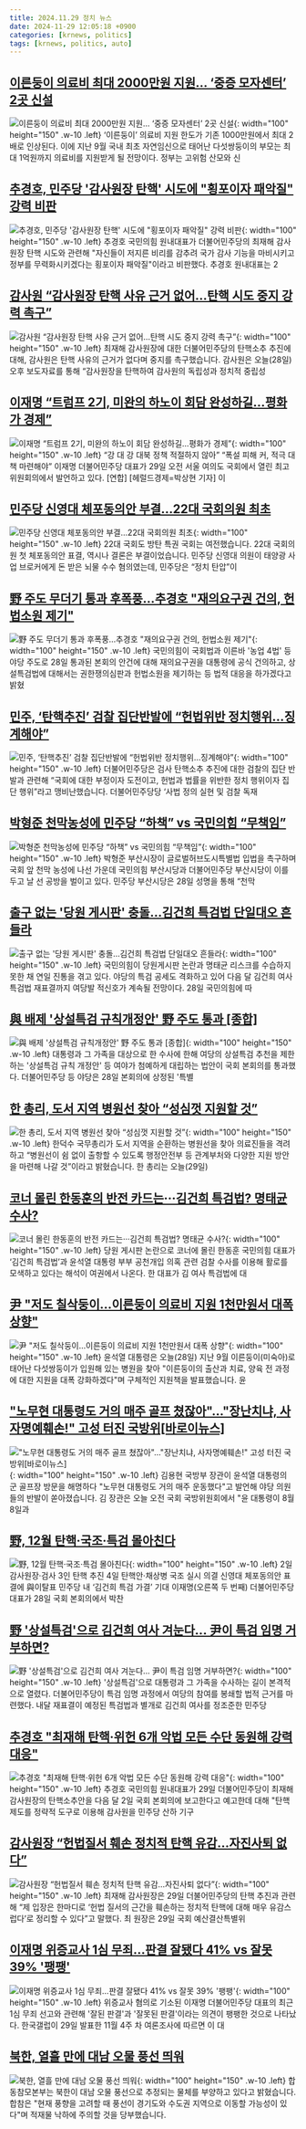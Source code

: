 ```yaml
---
title: 2024.11.29 정치 뉴스
date: 2024-11-29 12:05:18 +0900
categories: [krnews, politics]
tags: [krnews, politics, auto]
---
```

## [이른둥이 의료비 최대 2000만원 지원… ‘중증 모자센터’ 2곳 신설](https://n.news.naver.com/mnews/article/081/0003499200)

![이른둥이 의료비 최대 2000만원 지원… ‘중증 모자센터’ 2곳 신설](https://mimgnews.pstatic.net/image/origin/081/2024/11/29/3499200.jpg?type=nf220_150){: width="100" height="150" .w-10 .left}
‘이른둥이’ 의료비 지원 한도가 기존 1000만원에서 최대 2배로 인상된다. 이에 지난 9월 국내 최초 자연임신으로 태어난 다섯쌍둥이의 부모는 최대 1억원까지 의료비를 지원받게 될 전망이다. 정부는 고위험 산모와 신

## [추경호, 민주당 '감사원장 탄핵' 시도에 "횡포이자 패악질" 강력 비판](https://n.news.naver.com/mnews/article/119/0002898293)

![추경호, 민주당 '감사원장 탄핵' 시도에 "횡포이자 패악질" 강력 비판](https://mimgnews.pstatic.net/image/origin/119/2024/11/29/2898293.jpg?type=nf220_150){: width="100" height="150" .w-10 .left}
추경호 국민의힘 원내대표가 더불어민주당의 최재해 감사원장 탄핵 시도와 관련해 "자신들이 저지른 비리를 감추려 국가 감사 기능을 마비시키고 정부를 무력화시키겠다는 횡포이자 패악질"이라고 비판했다. 추경호 원내대표는 2

## [감사원 “감사원장 탄핵 사유 근거 없어…탄핵 시도 중지 강력 촉구”](https://n.news.naver.com/mnews/article/056/0011847472)

![감사원 “감사원장 탄핵 사유 근거 없어…탄핵 시도 중지 강력 촉구”](https://mimgnews.pstatic.net/image/origin/056/2024/11/28/11847472.jpg?type=nf220_150){: width="100" height="150" .w-10 .left}
최재해 감사원장에 대한 더불어민주당의 탄핵소추 추진에 대해, 감사원은 탄핵 사유의 근거가 없다며 중지를 촉구했습니다. 감사원은 오늘(28일) 오후 보도자료를 통해 “감사원장을 탄핵하여 감사원의 독립성과 정치적 중립성

## [이재명 “트럼프 2기, 미완의 하노이 회담 완성하길…평화가 경제”](https://n.news.naver.com/mnews/article/016/0002394794)

![이재명 “트럼프 2기, 미완의 하노이 회담 완성하길…평화가 경제”](https://mimgnews.pstatic.net/image/origin/016/2024/11/29/2394794.jpg?type=nf220_150){: width="100" height="150" .w-10 .left}
“강 대 강 대북 정책 적절하지 않아” “폭설 피해 커, 적극 대책 마련해야” 이재명 더불어민주당 대표가 29일 오전 서울 여의도 국회에서 열린 최고위원회의에서 발언하고 있다. [연합] [헤럴드경제=박상현 기자] 이

## [민주당 신영대 체포동의안 부결…22대 국회의원 최초](https://n.news.naver.com/mnews/article/449/0000292292)

![민주당 신영대 체포동의안 부결…22대 국회의원 최초](https://mimgnews.pstatic.net/image/origin/449/2024/11/28/292292.jpg?type=nf220_150){: width="100" height="150" .w-10 .left}
22대 국회도 방탄 특권 국회는 여전했습니다. 22대 국회의원 첫 체포동의안 표결, 역시나 결론은 부결이었습니다. 민주당 신영대 의원이 태양광 사업 브로커에게 돈 받은 뇌물 수수 혐의였는데, 민주당은 “정치 탄압”이

## [野 주도 무더기 통과 후폭풍…추경호 "재의요구권 건의, 헌법소원 제기"](https://n.news.naver.com/mnews/article/277/0005508298)

![野 주도 무더기 통과 후폭풍…추경호 "재의요구권 건의, 헌법소원 제기"](https://mimgnews.pstatic.net/image/origin/277/2024/11/29/5508298.jpg?type=nf220_150){: width="100" height="150" .w-10 .left}
국민의힘이 국회법과 이른바 '농업 4법' 등 야당 주도로 28일 통과된 본회의 안건에 대해 재의요구권을 대통령에 공식 건의하고, 상설특검법에 대해서는 권한쟁의심판과 헌법소원을 제기하는 등 법적 대응을 하가겠다고 밝혔

## [민주, ‘탄핵추진’ 검찰 집단반발에 “헌법위반 정치행위…징계해야”](https://n.news.naver.com/mnews/article/056/0011847187)

![민주, ‘탄핵추진’ 검찰 집단반발에 “헌법위반 정치행위…징계해야”](https://mimgnews.pstatic.net/image/origin/056/2024/11/28/11847187.jpg?type=nf220_150){: width="100" height="150" .w-10 .left}
더불어민주당은 검사 탄핵소추 추진에 대한 검찰의 집단 반발과 관련해 “국회에 대한 부정이자 도전이고, 헌법과 법률을 위반한 정치 행위이자 집단 행위”라고 맹비난했습니다. 더불어민주당당 ‘사법 정의 실현 및 검찰 독재

## [박형준 천막농성에 민주당 “하책” vs 국민의힘 “무책임”](https://n.news.naver.com/mnews/article/005/0001742050)

![박형준 천막농성에 민주당 “하책” vs 국민의힘 “무책임”](https://mimgnews.pstatic.net/image/origin/005/2024/11/28/1742050.jpg?type=nf220_150){: width="100" height="150" .w-10 .left}
박형준 부산시장이 글로벌허브도시특별법 입법을 촉구하며 국회 앞 천막 농성에 나선 가운데 국민의힘 부산시당과 더불어민주당 부산시당이 이를 두고 날 선 공방을 벌이고 있다. 민주당 부산시당은 28일 성명을 통해 “천막

## [출구 없는 '당원 게시판' 충돌…김건희 특검법 단일대오 흔들라](https://n.news.naver.com/mnews/article/421/0007934931)

![출구 없는 '당원 게시판' 충돌…김건희 특검법 단일대오 흔들라](https://mimgnews.pstatic.net/image/origin/421/2024/11/28/7934931.jpg?type=nf220_150){: width="100" height="150" .w-10 .left}
국민의힘이 당원게시판 논란과 명태균 리스크를 수습하지 못한 채 연일 진통을 겪고 있다. 야당의 특검 공세도 격화하고 있어 다음 달 김건희 여사 특검법 재표결까지 여당발 적신호가 계속될 전망이다. 28일 국민의힘에 따

## [與 배제 '상설특검 규칙개정안' 野 주도 통과 [종합]](https://n.news.naver.com/mnews/article/031/0000888926)

![與 배제 '상설특검 규칙개정안' 野 주도 통과 [종합]](https://mimgnews.pstatic.net/image/origin/031/2024/11/28/888926.jpg?type=nf220_150){: width="100" height="150" .w-10 .left}
대통령과 그 가족을 대상으로 한 수사에 한해 여당의 상설특검 추천을 제한하는 '상설특검 규칙 개정안' 등 여야가 첨예하게 대립하는 법안이 국회 본회의를 통과했다. 더불어민주당 등 야당은 28일 본회의에 상정된 '특별

## [한 총리, 도서 지역 병원선 찾아 “성심껏 지원할 것”](https://n.news.naver.com/mnews/article/056/0011847985)

![한 총리, 도서 지역 병원선 찾아 “성심껏 지원할 것”](https://mimgnews.pstatic.net/image/origin/056/2024/11/29/11847985.jpg?type=nf220_150){: width="100" height="150" .w-10 .left}
한덕수 국무총리가 도서 지역을 순환하는 병원선을 찾아 의료진들을 격려하고 “병원선이 쉼 없이 출항할 수 있도록 행정안전부 등 관계부처와 다양한 지원 방안을 마련해 나갈 것”이라고 밝혔습니다. 한 총리는 오늘(29일)

## [코너 몰린 한동훈의 반전 카드는···김건희 특검법? 명태균 수사?](https://n.news.naver.com/mnews/article/032/0003335446)

![코너 몰린 한동훈의 반전 카드는···김건희 특검법? 명태균 수사?](https://mimgnews.pstatic.net/image/origin/032/2024/11/28/3335446.jpg?type=nf220_150){: width="100" height="150" .w-10 .left}
당원 게시판 논란으로 코너에 몰린 한동훈 국민의힘 대표가 ‘김건희 특검법’과 윤석열 대통령 부부 공천개입 의혹 관련 검찰 수사를 이용해 활로를 모색하고 있다는 해석이 여권에서 나온다. 한 대표가 김 여사 특검법에 대

## [尹 "저도 칠삭둥이…이른둥이 의료비 지원 1천만원서 대폭 상향"](https://n.news.naver.com/mnews/article/374/0000412886)

![尹 "저도 칠삭둥이…이른둥이 의료비 지원 1천만원서 대폭 상향"](https://mimgnews.pstatic.net/image/origin/374/2024/11/28/412886.jpg?type=nf220_150){: width="100" height="150" .w-10 .left}
윤석열 대통령은 오늘(28일) 지난 9월 이른둥이(미숙아)로 태어난 다섯쌍둥이가 입원해 있는 병원을 찾아 "이른둥이의 출산과 치료, 양육 전 과정에 대한 지원을 대폭 강화하겠다"며 구체적인 지원책을 발표했습니다. 윤

## ["노무현 대통령도 거의 매주 골프 쳤잖아"…"장난치냐, 사자명예훼손!" 고성 터진 국방위[바로이뉴스]](https://n.news.naver.com/mnews/article/055/0001210319)

!["노무현 대통령도 거의 매주 골프 쳤잖아"…"장난치냐, 사자명예훼손!" 고성 터진 국방위[바로이뉴스]](https://mimgnews.pstatic.net/image/origin/055/2024/11/28/1210319.jpg?type=nf220_150){: width="100" height="150" .w-10 .left}
김용현 국방부 장관이 윤석열 대통령의 군 골프장 방문을 해명하다 "노무현 대통령도 거의 매주 운동했다"고 발언해 야당 의원들의 반발이 쏟아졌습니다. 김 장관은 오늘 오전 국회 국방위원회에서 "윤 대통령이 8월 8일과

## [野, 12월 탄핵·국조·특검 몰아친다](https://n.news.naver.com/mnews/article/016/0002394865)

![野, 12월 탄핵·국조·특검 몰아친다](https://mimgnews.pstatic.net/image/origin/016/2024/11/29/2394865.jpg?type=nf220_150){: width="100" height="150" .w-10 .left}
2일 감사원장·검사 3인 탄핵 추진 4일 탄핵안·채상병 국조 실시 의결 신영대 체포동의안 표결에 與이탈표 민주당 내 ‘김건희 특검 가결’ 기대 이재명(오른쪽 두 번째) 더불어민주당 대표가 28일 국회 본회의에서 박찬

## [野 '상설특검'으로 김건희 여사 겨눈다... 尹이 특검 임명 거부하면?](https://n.news.naver.com/mnews/article/469/0000835916)

![野 '상설특검'으로 김건희 여사 겨눈다... 尹이 특검 임명 거부하면?](https://mimgnews.pstatic.net/image/origin/469/2024/11/29/835916.jpg?type=nf220_150){: width="100" height="150" .w-10 .left}
'상설특검'으로 대통령과 그 가족을 수사하는 길이 본격적으로 열렸다. 더불어민주당이 특검 임명 과정에서 여당의 참여를 봉쇄할 법적 근거를 마련했다. 내달 재표결이 예정된 특검법과 별개로 김건희 여사를 정조준한 민주당

## [추경호 "최재해 탄핵·위헌 6개 악법 모든 수단 동원해 강력 대응"](https://n.news.naver.com/mnews/article/421/0007935634)

![추경호 "최재해 탄핵·위헌 6개 악법 모든 수단 동원해 강력 대응"](https://mimgnews.pstatic.net/image/origin/421/2024/11/29/7935634.jpg?type=nf220_150){: width="100" height="150" .w-10 .left}
추경호 국민의힘 원내대표가 29일 더불어민주당이 최재해 감사원장의 탄핵소추안을 다음 달 2일 국회 본회의에 보고한다고 예고한데 대해 "탄핵제도를 정략적 도구로 이용해 감사원을 민주당 산하 기구

## [감사원장 “헌법질서 훼손 정치적 탄핵 유감…자진사퇴 없다”](https://n.news.naver.com/mnews/article/020/0003601183)

![감사원장 “헌법질서 훼손 정치적 탄핵 유감…자진사퇴 없다”](https://mimgnews.pstatic.net/image/origin/020/2024/11/29/3601183.jpg?type=nf220_150){: width="100" height="150" .w-10 .left}
최재해 감사원장은 29일 더불어민주당의 탄핵 추진과 관련해 “제 입장은 한마디로 ‘헌법 질서의 근간을 훼손하는 정치적 탄핵에 대해 매우 유감스럽다’로 정리할 수 있다”고 말했다. 최 원장은 29일 국회 예산결산특별위

## [이재명 위증교사 1심 무죄…판결 잘됐다 41% vs 잘못 39% '팽팽'](https://n.news.naver.com/mnews/article/015/0005063223)

![이재명 위증교사 1심 무죄…판결 잘됐다 41% vs 잘못 39% '팽팽'](https://mimgnews.pstatic.net/image/origin/015/2024/11/29/5063223.jpg?type=nf220_150){: width="100" height="150" .w-10 .left}
위증교사 혐의로 기소된 이재명 더불어민주당 대표의 최근 1심 무죄 선고와 관련해 '잘된 판결'과 '잘못된 판결'이라는 의견이 팽팽한 것으로 나타났다. 한국갤럽이 29일 발표한 11월 4주 차 여론조사에 따르면 이 대

## [북한, 열흘 만에 대남 오물 풍선 띄워](https://n.news.naver.com/mnews/article/055/0001210465)

![북한, 열흘 만에 대남 오물 풍선 띄워](https://mimgnews.pstatic.net/image/origin/055/2024/11/29/1210465.jpg?type=nf220_150){: width="100" height="150" .w-10 .left}
합동참모본부는 북한이 대남 오물 풍선으로 추정되는 물체를 부양하고 있다고 밝혔습니다. 합참은 "현재 풍향을 고려할 때 풍선이 경기도와 수도권 지역으로 이동할 가능성이 있다"며 적재물 낙하에 주의할 것을 당부했습니다.

